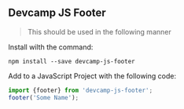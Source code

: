 ## Devcamp JS Footer

> This should be used in the following manner

Install wilth the command:

```
npm install --save devcamp-js-footer
```

Add to a JavaScript Project with the following code:

```javascript
import {footer} from 'devcamp-js-footer';
footer('Some Name');
```
